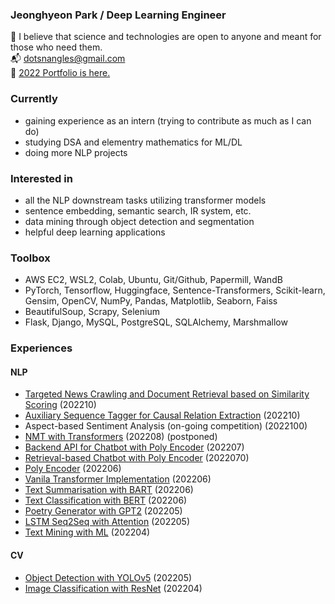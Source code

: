 ### Jeonghyeon Park / Deep Learning Engineer

:pray: I believe that science and technologies are open to anyone and meant for those who need them.  
:mailbox_with_mail: dotsnangles@gmail.com  
:open_file_folder: [2022 Portfolio is here.](https://github.com/dotsnangles/2022-Portfolio)

### Currently

- gaining experience as an intern (trying to contribute as much as I can do)
- studying DSA and elementry mathematics for ML/DL
- doing more NLP projects

### Interested in

- all the NLP downstream tasks utilizing transformer models
- sentence embedding, semantic search, IR system, etc.
- data mining through object detection and segmentation
- helpful deep learning applications

### Toolbox
- AWS EC2, WSL2, Colab, Ubuntu, Git/Github, Papermill, WandB
- PyTorch, Tensorflow, Huggingface, Sentence-Transformers, Scikit-learn, Gensim, OpenCV, NumPy, Pandas, Matplotlib, Seaborn, Faiss
- BeautifulSoup, Scrapy, Selenium
- Flask, Django, MySQL, PostgreSQL, SQLAlchemy, Marshmallow

### Experiences

#### NLP
- [Targeted News Crawling and Document Retrieval based on Similarity Scoring](https://github.com/dotsnangles/targeted-news-crawling-and-document-retrieval-based-on-similarity-scoring) (202210)
- [Auxiliary Sequence Tagger for Causal Relation Extraction](https://github.com/dotsnangles/auxiliary-sequence-tagger-for-causal-relation-extraction) (202210)
- Aspect-based Sentiment Analysis (on-going competition) (2022100)
- [NMT with Transformers](https://github.com/dotsnangles/NMT-with-transformers) (202208) (postponed)
- [Backend API for Chatbot with Poly Encoder](https://github.com/dotsnangles/backend-api-for-chatbot-with-Poly-Encoder) (202207)
- [Retrieval-based Chatbot with Poly Encoder](https://github.com/dotsnangles/retrieval-based-chatbot-with-Poly-Encoder) (2022070)
- [Poly Encoder](https://github.com/dotsnangles/Poly-Encoder) (202206)
- [Vanila Transformer Implementation](https://github.com/dotsnangles/vanila-transformer-implementation) (202206)
- [Text Summarisation with BART](https://github.com/dotsnangles/text-summarisation-with-BART) (202206)
- [Text Classification with BERT](https://github.com/dotsnangles/text-classification-with-BERT) (202206)
- [Poetry Generator with GPT2](https://github.com/dotsnangles/poetry-generator-with-GPT2) (202205)
- [LSTM Seq2Seq with Attention](https://github.com/dotsnangles/LSTM-Seq2Seq-with-Attention) (202205)
- [Text Mining with ML](https://github.com/dotsnangles/text-mining-with-ML) (202204)

#### CV
- [Object Detection with YOLOv5](https://github.com/dotsnangles/object-detection-with-YOLOv5) (202205)
- [Image Classification with ResNet](https://github.com/dotsnangles/image-classification-with-ResNet) (202204)
